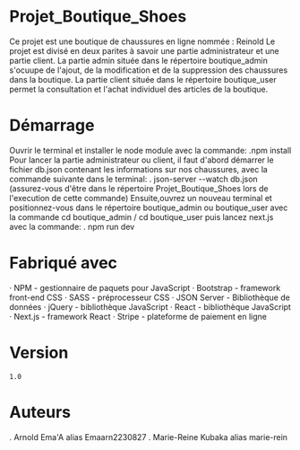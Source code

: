 # Projet_Boutique_Shoes
  Ce projet est une boutique de chaussures en ligne  nommée : Reinold 
  Le projet est divisé en deux parites à savoir une partie administrateur et une partie client.
  La partie admin située dans le répertoire boutique_admin s'ocuupe de l'ajout, de la modification et de la suppression des chaussures dans la boutique.
  La partie client située dans le répertoire boutique_user permet la consultation et l'achat individuel des articles de la boutique.

# Démarrage
  Ouvrir le terminal et installer le node module avec la commande:
    .npm install
  Pour lancer la partie administrateur ou client, il faut d'abord démarrer le fichier db.json contenant les informations sur nos chaussures, avec la commande suivante dans le terminal:
    . json-server --watch db.json  (assurez-vous d'être dans le répertoire Projet_Boutique_Shoes lors de l'execution de cette commande)
  Ensuite,ouvrez un nouveau terminal et positionnez-vous dans le répertoire boutique_admin ou boutique_user avec la commande cd boutique_admin / cd boutique_user  puis lancez next.js avec la commande:
    . npm run dev
    
# Fabriqué avec
  · NPM - gestionnaire de paquets pour JavaScript
  · Bootstrap -  framework front-end CSS
  · SASS - préprocesseur CSS 
  · JSON Server - Bibliothèque de données
  · jQuery - bibliothèque JavaScript
  · React -  bibliothèque JavaScript 
  · Next.js - framework React
  · Stripe - plateforme de paiement en ligne 
  
# Version
    1.0

# Auteurs
  . Arnold Ema'A alias Emaarn2230827
  . Marie-Reine Kubaka alias marie-rein
